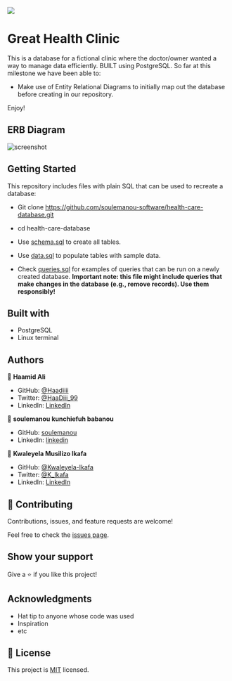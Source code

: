 ![](https://img.shields.io/badge/Microverse-blueviolet)

# Great Health Clinic

This is a database for a fictional clinic where the doctor/owner wanted a way to manage data efficiently. BUILT using PostgreSQL.  So far at this milestone we have been able to:
- Make use of Entity Relational Diagrams to initially map out the database before creating in our repository.


Enjoy!

## ERB Diagram
![screenshot](https://github.com/microverseinc/curriculum-databases/blob/main/db-structure/images/clinic_diagram.png?raw=true)

## Getting Started

This repository includes files with plain SQL that can be used to recreate a database:

- Git clone https://github.com/soulemanou-software/health-care-database.git
- cd health-care-database

- Use [schema.sql](./schema.sql) to create all tables.
- Use [data.sql](./data.sql) to populate tables with sample data.
- Check [queries.sql](./queries.sql) for examples of queries that can be run on a newly created database. **Important note: this file might include queries that make changes in the database (e.g., remove records). Use them responsibly!**

## Built with

- PostgreSQL
- Linux terminal

## Authors

👤 **Haamid Ali**

- GitHub: [@Haadiiii](https://github.com/Haadiiii)
- Twitter: [@HaaDiii_99](https://twitter.com/HaaDiii_99)
- LinkedIn: [LinkedIn](https://www.linkedin.com/in/hamid-ali-01a872213/)

👤 **soulemanou kunchiefuh babanou**

- GitHub: [soulemanou](https://github.com/soulemanou-software)
- LinkedIn: [linkedin](https://www.linkedin.com/in/soulemanou-kunchiefuh-babanou)

👤 **Kwaleyela Musilizo Ikafa**

- GitHub: [@Kwaleyela-Ikafa](https://github.com/Kwaleyela-Ikafa)
- Twitter: [@K_Ikafa](https://twitter.com/K_Ikafa)
- LinkedIn: [LinkedIn](https://www.linkedin.com/in/kwaleyela-musilizo-ikafa/)

## 🤝 Contributing

Contributions, issues, and feature requests are welcome!

Feel free to check the [issues page](../../issues/).

## Show your support

Give a ⭐️ if you like this project!

## Acknowledgments

- Hat tip to anyone whose code was used
- Inspiration
- etc

## 📝 License

This project is [MIT](./LICENSE) licensed.

